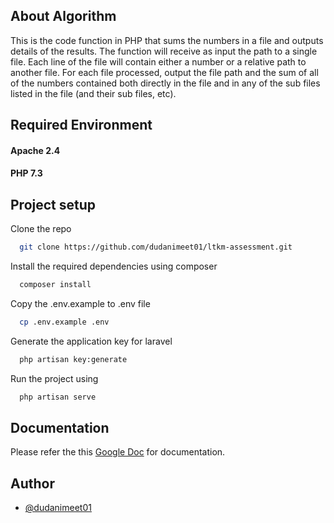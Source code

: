 
## About Algorithm
This is the code function in PHP that sums the numbers in a file and outputs details of the results. The function will receive as input the path to a single file. Each line of the file will contain either a number or a relative path to another file. For each file processed, output the file path and the sum of all of the numbers contained both directly in the file and in any of the sub files listed in the file (and their sub files, etc).


## Required Environment
#### Apache 2.4
#### PHP 7.3


## Project setup

Clone the repo

```bash
  git clone https://github.com/dudanimeet01/ltkm-assessment.git
```
Install the required dependencies using composer
```bash
  composer install
```
Copy the .env.example to .env file
```bash
  cp .env.example .env
```
Generate the application key for laravel
```bash
  php artisan key:generate
```
Run the project using 
```bash
  php artisan serve
```
## Documentation

Please refer the this [Google Doc](https://docs.google.com/document/d/1X0NX5zV3mRBxVa2H6lUOs-7CRbC4jb_SQ8yjqss8cLc) for documentation.


## Author

- [@dudanimeet01](https://github.com/dudanimeet01)

